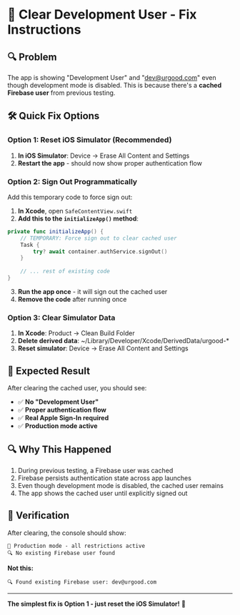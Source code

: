 # 🧹 Clear Development User - Fix Instructions

## 🔍 **Problem**
The app is showing "Development User" and "dev@urgood.com" even though development mode is disabled. This is because there's a **cached Firebase user** from previous testing.

## 🛠️ **Quick Fix Options**

### **Option 1: Reset iOS Simulator (Recommended)**
1. **In iOS Simulator**: Device → Erase All Content and Settings
2. **Restart the app** - should now show proper authentication flow

### **Option 2: Sign Out Programmatically**
Add this temporary code to force sign out:

1. **In Xcode**, open `SafeContentView.swift`
2. **Add this to the `initializeApp()` method**:
```swift
private func initializeApp() {
    // TEMPORARY: Force sign out to clear cached user
    Task {
        try? await container.authService.signOut()
    }
    
    // ... rest of existing code
}
```

3. **Run the app once** - it will sign out the cached user
4. **Remove the code** after running once

### **Option 3: Clear Simulator Data**
1. **In Xcode**: Product → Clean Build Folder
2. **Delete derived data**: ~/Library/Developer/Xcode/DerivedData/urgood-*
3. **Reset simulator**: Device → Erase All Content and Settings

## 🎯 **Expected Result**

After clearing the cached user, you should see:
- ✅ **No "Development User"**
- ✅ **Proper authentication flow**
- ✅ **Real Apple Sign-In required**
- ✅ **Production mode active**

## 🔍 **Why This Happened**

1. During previous testing, a Firebase user was cached
2. Firebase persists authentication state across app launches
3. Even though development mode is disabled, the cached user remains
4. The app shows the cached user until explicitly signed out

## 🚀 **Verification**

After clearing, the console should show:
```
🚀 Production mode - all restrictions active
🔍 No existing Firebase user found
```

**Not this:**
```
🔍 Found existing Firebase user: dev@urgood.com
```

---

**The simplest fix is Option 1 - just reset the iOS Simulator!** 🎯


